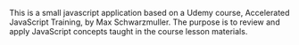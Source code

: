 This is a small javascript application based on a Udemy course, Accelerated JavaScript Training, by Max Schwarzmuller. The purpose is to review and apply JavaScript concepts taught in the course lesson materials.